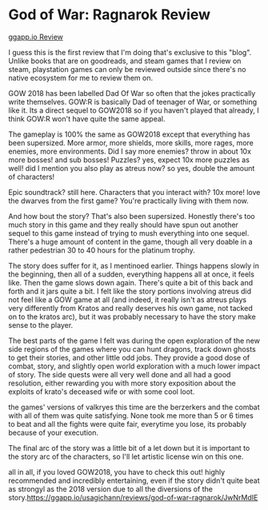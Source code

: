 # God of War: Ragnarok Review
[ggapp.io Review](https://ggapp.io/usagichann/reviews/god-of-war-ragnarok/JwNrMdIE)

I guess this is the first review that I'm doing that's exclusive to this "blog".  Unlike books that are on goodreads, and steam games that I review on steam, playstation games can only be reviewed outside since there's no native ecosystem for me to review them on.

GOW 2018 has been labelled Dad Of War so often that the jokes practically write themselves.  GOW:R is basically Dad of teenager of War, or something like it.  Its a direct sequel to GOW2018 so if you haven't played that already, I think GOW:R won't have quite the same appeal.

The gameplay is 100% the same as GOW2018 except that everything has been supersized.  More armor, more shields, more skills, more rages, more enemies, more environments.  Did I say more enemies?  throw in about 10x more bosses! and sub bosses!  Puzzles?  yes, expect 10x more puzzles as well!  did I mention you also play as atreus now?  so yes, double the amount of characters!

Epic soundtrack? still here.  Characters that you interact with? 10x more!  love the dwarves from the first game?  You're practically living with them now.  

And how bout the story?  That's also been supersized.  Honestly there's too much story in this game and they really should have spun out another sequel to this game instead of trying to mush everything into one sequel.  There's a huge amount of content in the game, though all very doable in a rather pedestrian 30 to 40 hours for the platinum trophy.  

The story does suffer for it, as I mentinoed earlier.  Things happens slowly in the beginning, then all of a sudden, everything happens all at once, it feels like.  Then the game slows down again.  There's quite a bit of this back and forth and it jars quite a bit.  I felt like the story portions involving atreus did not feel like a GOW game at all (and indeed, it really isn't as atreus plays very differently from Kratos and really deserves his own game, not tacked on to the kratos arc), but it was probably necessary to have the story make sense to the player.

The best parts of the game I felt was during the open exploration of the new side regions of the games where you can hunt dragons, track down ghosts to get their stories, and other little odd jobs.  They provide a good dose of combat, story, and slightly open world exploration with a much lower impact of story.  The side quests were all very well done and all had a good resolution, either rewarding you with more story exposition about the exploits of krato's deceased wife or with some cool loot.

the games' versions of valkryes this time are the berzerkers and the combat with all of them was quite satisfying.  None took me more than 5 or 6 times to beat and all the fights were quite fair, everytime you lose, its probably because of your execution.

The final arc of the story was a little bit of a let down but it is important to the story arc of the characters, so I'll let artistic license win on this one.

all in all, if you loved GOW2018, you have to check this out! highly recommended and incredibly entertaining, even if the story didn't quite beat as strongyl as the 2018 version due to all the diversions of the story.https://ggapp.io/usagichann/reviews/god-of-war-ragnarok/JwNrMdIE